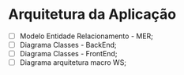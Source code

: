 # Arquitetura da Aplicação

- [ ] Modelo Entidade Relacionamento - MER;
- [ ] Diagrama Classes - BackEnd;
- [ ] Diagrama Classes - FrontEnd;
- [ ] Diagrama arquitetura macro WS;
